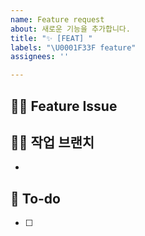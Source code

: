```yaml
---
name: Feature request
about: 새로운 기능을 추가합니다.
title: "✨ [FEAT] "
labels: "\U0001F33F feature"
assignees: ''

---
```


## 🙋🏻 Feature Issue


## 🙋🏻 작업 브랜치
-

## 📝 To-do
- [ ]
